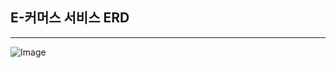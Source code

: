 ## E-커머스 서비스 ERD

---

![Image](https://github.com/user-attachments/assets/2bd71d88-131a-4baa-8e29-720717c0b734)
